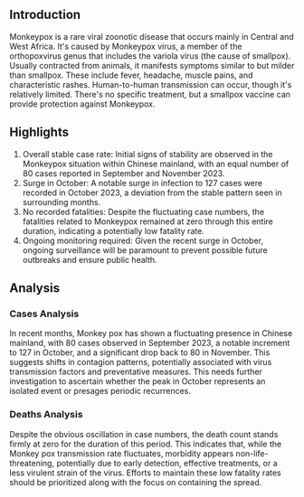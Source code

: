## Introduction

Monkeypox is a rare viral zoonotic disease that occurs mainly in Central and West Africa. It's caused by Monkeypox virus, a member of the orthopoxvirus genus that includes the variola virus (the cause of smallpox). Usually contracted from animals, it manifests symptoms similar to but milder than smallpox. These include fever, headache, muscle pains, and characteristic rashes. Human-to-human transmission can occur, though it's relatively limited. There's no specific treatment, but a smallpox vaccine can provide protection against Monkeypox.

## Highlights

1. Overall stable case rate: Initial signs of stability are observed in the Monkeypox situation within Chinese mainland, with an equal number of 80 cases reported in September and November 2023. <br/>
2. Surge in October: A notable surge in infection to 127 cases were recorded in October 2023, a deviation from the stable pattern seen in surrounding months. <br/>
3. No recorded fatalities: Despite the fluctuating case numbers, the fatalities related to Monkeypox remained at zero through this entire duration, indicating a potentially low fatality rate. <br/>
4. Ongoing monitoring required: Given the recent surge in October, ongoing surveillance will be paramount to prevent possible future outbreaks and ensure public health.

## Analysis

### Cases Analysis

In recent months, Monkey pox has shown a fluctuating presence in Chinese mainland, with 80 cases observed in September 2023, a notable increment to 127 in October, and a significant drop back to 80 in November. This suggests shifts in contagion patterns, potentially associated with virus transmission factors and preventative measures. This needs further investigation to ascertain whether the peak in October represents an isolated event or presages periodic recurrences.

### Deaths Analysis

Despite the obvious oscillation in case numbers, the death count stands firmly at zero for the duration of this period. This indicates that, while the Monkey pox transmission rate fluctuates, morbidity appears non-life-threatening, potentially due to early detection, effective treatments, or a less virulent strain of the virus. Efforts to maintain these low fatality rates should be prioritized along with the focus on containing the spread.
